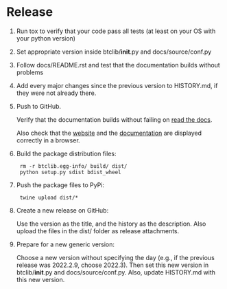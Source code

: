 # Release

1. Run tox to verify that your code pass all tests
   (at least on your OS with your python version)

1. Set appropriate version inside btclib/__init__.py and docs/source/conf.py

1. Follow docs/README.rst and test that
   the documentation builds without problems

1. Add every major changes since the previous version to HISTORY.md,
   if they were not already there.

1. Push to GitHub.

   Verify that the documentation builds without failing on
   [read the docs](https://readthedocs.org/projects/btclib/builds/).

   Also check that the [website](https://btclib.org) and the
   [documentation](https://btclib.readthedocs.io/en/latest/)
   are displayed correctly in a browser.

1. Build the package distribution files:

        rm -r btclib.egg-info/ build/ dist/
        python setup.py sdist bdist_wheel

1. Push the package files to PyPi:

        twine upload dist/*

1. Create a new release on GitHub:

   Use the version as the title, and the history as the description.
   Also upload the files in the dist/ folder as release attachments.

1. Prepare for a new generic version:

   Choose a new version without specifying the day (e.g., if the previous
   release was 2022.2.9, choose 2022.3). Then set this new version
   in btclib/__init__.py and docs/source/conf.py.
   Also, update HISTORY.md with this new version.
